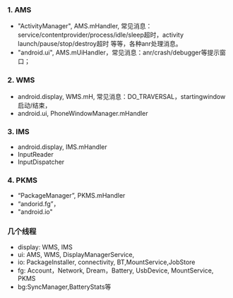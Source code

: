 
### 1. AMS

- "ActivityManager", AMS.mHandler, 常见消息：service/contentprovider/process/idle/sleep超时，activity launch/pause/stop/destroy超时
等等，各种anr处理消息。
- "android.ui", AMS.mUiHandler，常见消息：anr/crash/debugger等提示窗口；

### 2. WMS

- android.display, WMS.mH, 常见消息：DO_TRAVERSAL，startingwindow启动/结束，
- android.ui, PhoneWindowManager.mHandler

### 3. IMS

- android.display, IMS.mHandler
- InputReader
- InputDispatcher


### 4. PKMS

- “PackageManager”, PKMS.mHandler
- “andorid.fg”，
- "android.io"

### 几个线程

- display: WMS, IMS
- ui: AMS, WMS, DisplayManagerService,
- io: PackageInstaller, connectivity, BT,MountService,JobStore
- fg: Account，Network, Dream，Battery, UsbDevice, MountService, PKMS
- bg:SyncManager,BatteryStats等
